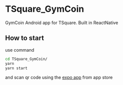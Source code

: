 # TSquare_GymCoin

GymCoin Android app for TSquare. Built in ReactNative

## How to start

use command

```bash
cd TSquare_GymCoin/
yarn
yarn start
```

and scan qr code using the [expo app](https://play.google.com/store/apps/details?id=host.exp.exponent&hl=en&gl=US) from app store
